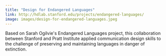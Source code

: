 ```yaml
---
title: "Design for Endangered Languages"
link: http://hdlab.stanford.edu/projects/endangered-languages/
image: images/design-for-endangered-languages.jpeg
---
```

Based on Sarah Ogilvie's Endangered Languages project, this collaboration between Stanford and Pratt Institute applied communication design skills to the challenge of preserving and maintaining languages in danger of extinction.
